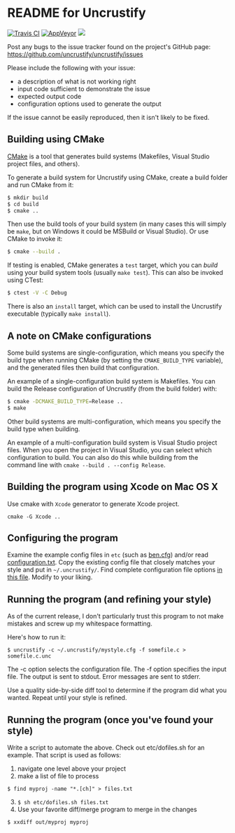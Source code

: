 README for Uncrustify
=====================

[![Travis CI](https://img.shields.io/travis/uncrustify/uncrustify/master.svg?style=flat-square&label=Linux)](https://travis-ci.org/uncrustify/uncrustify)
[![AppVeyor](https://img.shields.io/appveyor/ci/uncrustify/uncrustify/master.svg?style=flat-square&label=Windows)](https://ci.appveyor.com/project/uncrustify/uncrustify)
<a href="#"><img src="https://img.shields.io/badge/C++-11-blue.svg?style=flat-square"></a>

Post any bugs to the issue tracker found on the project's GitHub page:
  https://github.com/uncrustify/uncrustify/issues

Please include the following with your issue:
 - a description of what is not working right
 - input code sufficient to demonstrate the issue
 - expected output code
 - configuration options used to generate the output

If the issue cannot be easily reproduced, then it isn't likely to be fixed.


Building using CMake
--------------------

[CMake](https://cmake.org/) is a tool that generates build systems (Makefiles,
Visual Studio project files, and others).

To generate a build system for Uncrustify using CMake, create a build folder
and run CMake from it:

```.bash
$ mkdir build
$ cd build
$ cmake ..
```

Then use the build tools of your build system (in many cases this will simply
be `make`, but on Windows it could be MSBuild or Visual Studio). Or use CMake
to invoke it:

```.bash
$ cmake --build .
```

If testing is enabled, CMake generates a `test` target, which you can _build_
using your build system tools (usually `make test`). This can also be invoked
using CTest:

```.bash
$ ctest -V -C Debug
```

There is also an `install` target, which can be used to install the Uncrustify
executable (typically `make install`).


A note on CMake configurations
------------------------------

Some build systems are single-configuration, which means you specify the build
type when running CMake (by setting the `CMAKE_BUILD_TYPE` variable), and the
generated files then build that configuration.

An example of a single-configuration build system is Makefiles. You can build
the Release configuration of Uncrustify (from the build folder) with:

```.bash
$ cmake -DCMAKE_BUILD_TYPE=Release ..
$ make
```

Other build systems are multi-configuration, which means you specify the build
type when building.

An example of a multi-configuration build system is Visual Studio project
files. When you open the project in Visual Studio, you can select which
configuration to build. You can also do this while building from the command
line with `cmake --build . --config Release`.

Building the program using Xcode on Mac OS X
---------------------------------------------

Use cmake with `Xcode` generator to generate Xcode project.

`cmake -G Xcode ..`

Configuring the program
-----------------------

Examine the example config files in `etc` (such as [ben.cfg](./etc/ben.cfg))
and/or read [configuration.txt](./documentation/htdocs/configuration.txt).
Copy the existing config file that closely matches your style and put in
`~/.uncrustify/`. Find complete configuration file options
[in this file](./documentation/htdocs/config.txt). Modify to your
liking.


Running the program (and refining your style)
---------------------------------------------

As of the current release, I don't particularly trust this program to not make
mistakes and screw up my whitespace formatting.

Here's how to run it:
```
$ uncrustify -c ~/.uncrustify/mystyle.cfg -f somefile.c > somefile.c.unc
```

The -c option selects the configuration file.
The -f option specifies the input file.
The output is sent to stdout.  Error messages are sent to stderr.

Use a quality side-by-side diff tool to determine if the program did what you
wanted.
Repeat until your style is refined.


Running the program (once you've found your style)
--------------------------------------------------

Write a script to automate the above.
Check out etc/dofiles.sh for an example.
That script is used as follows:

1. navigate one level above your project
2. make a list of file to process
  ```
  $ find myproj -name "*.[ch]" > files.txt
  ```
3. ```$ sh etc/dofiles.sh files.txt```
4. Use your favorite diff/merge program to merge in the changes
  ```
  $ xxdiff out/myproj myproj
  ```
